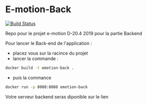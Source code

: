 # E-motion-Back

[![Build Status](https://travis-ci.com/faycalBordjah/E-motion-Back.png?branch=master)](https://travis-ci.org/faycalBordjah/E-motion-Back)

Repo pour le projet e-motion D-20.4 2019 pour la partie Backend 

Pour lancer le Back-end de l'application :

* placez vous sur la racince du projet
* lancer la commande :
```bash
docker build -t emotion-back .
```
* puis la commance 

```bash
docker run -p 8080:8080 emotion-back
```

Votre serveur backend seras diponible sur le lien 
```

```


